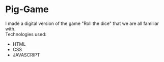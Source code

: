 # Pig-Game
I made a digital version of the game "Roll the dice" that we are all familiar with.  
Technologies used:  
- HTML
- CSS
- JAVASCRIPT

